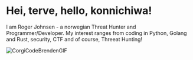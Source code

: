 # Hei, terve, hello, konnichiwa! 

I am Roger Johnsen - a norwegian Threat Hunter and Programmer/Developer. My interest ranges from coding in Python, Golang and Rust, security, CTF and of course, Threeat Hunting! 

![CorgiCodeBrendenGIF](https://user-images.githubusercontent.com/45312/226174941-7bdc7d50-edd4-4f72-a2f7-12f09c588a6d.gif)


<!---
rjohnsen/rjohnsen is a ✨ special ✨ repository because its `README.md` (this file) appears on your GitHub profile.
You can click the Preview link to take a look at your changes.
--->
